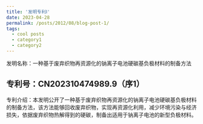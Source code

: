 ```yaml
---
title: '发明专利Ⅰ'
date: 2023-04-28
permalink: /posts/2012/08/blog-post-1/
tags:
  - cool posts
  - category1
  - category2
---
```

发明名称：一种基于废弃织物再资源化的钠离子电池硬碳基负极材料的制备方法


专利号：CN202310474989.9（序1）
------
专利介绍：本发明公开了一种基于废弃织物再资源化的钠离子电池硬碳基负极材料的制备方法，该方法能够回收废弃织物，实现再资源化利用，减少环境污染与经济损失，依据废弃织物热解得到的硬碳，制备出适用于钠离子电池的新型负极材料。

